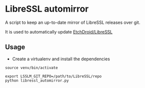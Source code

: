 # LibreSSL automirror

A script to keep an up-to-date mirror of LibreSSL releases over git.

It is used to automatically update [EtchDroid/LibreSSL](https://github.com/EtchDroid/LibreSSL)

## Usage

- Create a virtualenv and install the dependencies

```
source venv/bin/activate

export LSSLM_GIT_REPO=/path/to/LibreSSL/repo
python libressl_automirror.py
```
